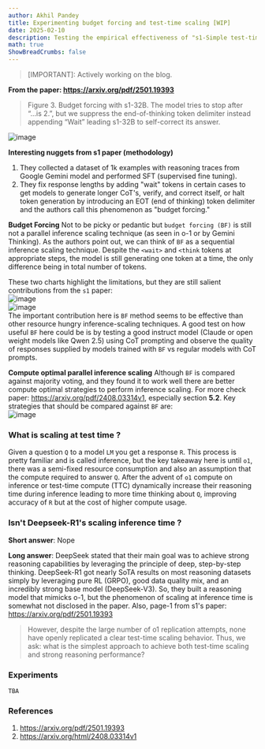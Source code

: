 ```yaml
---
author: Akhil Pandey
title: Experimenting budget forcing and test-time scaling [WIP]
date: 2025-02-10
description: Testing the empirical effectiveness of "s1-Simple test-time scaling"
math: true
ShowBreadCrumbs: false
---
```


> [IMPORTANT]: Actively working on the blog.

**From the paper: https://arxiv.org/pdf/2501.19393 <br/>**

>Figure 3. Budget forcing with s1-32B. The model tries to stop
after “...is 2.”, but we suppress the end-of-thinking token delimiter
instead appending “Wait” leading s1-32B to self-correct its answer.

![image](/img/s1_1.png)

**Interesting nuggets from s1 paper (methodology)**

1. They collected a dataset of 1k examples with reasoning traces from Google Gemini model and performed SFT (supervised fine tuning).
2. They fix response lengths by adding "wait" tokens in certain cases to get models to generate longer CoT's, verify, and correct itself, or halt token generation by introducing an EOT (end of thinking) token delimiter and the authors call this phenomenon as "budget forcing."

**Budget Forcing**
Not to be picky or pedantic but `budget forcing (BF)` is still not a parallel inference scaling technique (as seen in o-1 or by Gemini Thinking). As the authors point out, we can think of `BF` as a sequential inference scaling technique. Despite the `<wait>` and `<think` tokens at appropriate steps, the model is still generating one token at a time, the only difference being in total number of tokens.

These two charts highlight the limitations, but they are still salient contributions from the `s1` paper:
<br/>
![image](/img/s1_2.png)
<br/>
![image](/img/s1_3.png)
</br>
The important contribution here is `BF` method seems to be effective than other resource hungry inference-scaling techniques. A good test on how useful `BF` here could be is by testing a good instruct model (Claude or open weight models like Qwen 2.5) using CoT prompting and observe the quality of responses supplied by models trained with `BF` vs regular models with CoT prompts.

**Compute optimal parallel inference scaling**
Although `BF` is compared against majority voting, and they found it to work well there are better compute optimal strategies
to perform inference scaling. For more check paper: https://arxiv.org/pdf/2408.03314v1, especially section **5.2**. Key strategies that should be compared against `BF` are:
<br/>
![image](/img/s1_4.png)

### What is scaling at test time ?
Given a question `Q` to a model `LM` you get a response `R`. This process is pretty familiar and is called inference, but the key takeaway here is until `o1`, there was a semi-fixed resource consumption and also an assumption that the compute required to answer `Q`. After the advent of `o1` compute on inference or test-time compute (TTC) dynamically increase their reasoning time during inference leading to more time thinking about `Q`, improving accuracy of `R` but at the cost of higher compute usage.

### Isn't Deepseek-R1's scaling inference time ?
**Short answer**: Nope

**Long answer**:
DeepSeek stated that their main goal was to achieve strong reasoning capabilities by leveraging the principle of deep, step-by-step thinking. DeepSeek-R1 got nearly SoTA results on most reasoning datasets simply by leveraging pure RL (GRPO), good data quality mix, and an incredibly strong base model (DeepSeek-V3). So, they built a reasoning model that mimicks o-1, but the phenomenon of scaling at inference time is somewhat not disclosed in the paper. Also, page-1 from s1's paper: https://arxiv.org/pdf/2501.19393 <br/>
>However, despite the large number of o1 replication attempts, none have openly replicated
a clear test-time scaling behavior. Thus, we ask: what is
the simplest approach to achieve both test-time scaling and
strong reasoning performance?

### Experiments

```plaintext
TBA
```

### References
1. https://arxiv.org/pdf/2501.19393
2. https://arxiv.org/html/2408.03314v1